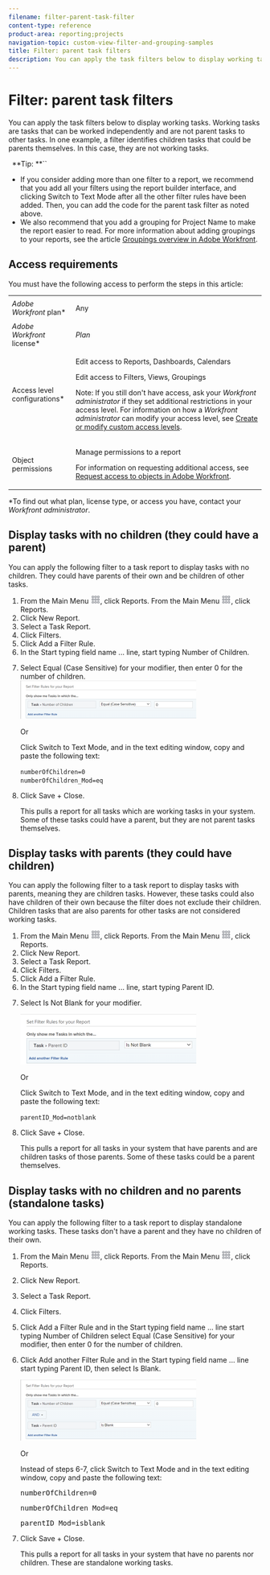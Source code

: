 ```yaml
---
filename: filter-parent-task-filter
content-type: reference
product-area: reporting;projects
navigation-topic: custom-view-filter-and-grouping-samples
title: Filter: parent task filters
description: You can apply the task filters below to display working tasks. Working tasks are tasks that can be worked independently and are not parent tasks to other tasks. In one example, a filter identifies children tasks that could be parents themselves. In this case, they are not working tasks.
---
```


# Filter: parent task filters

You can apply the task filters below to display working tasks. Working tasks are tasks that can be worked independently and are not parent tasks to other tasks. In one example, a filter identifies children tasks that could be parents themselves. In this case, they are not working tasks.

` `**Tip: **``

* If you consider adding more than one filter to a report, we recommend that you add all your filters using the report builder interface, and clicking Switch to Text Mode after all the other filter rules have been added. Then, you can add the code for the parent task filter as noted above.&nbsp;
* We also recommend that you add a grouping for Project Name to make the report easier to read. For more information about adding groupings to your reports, see the article [Groupings overview in Adobe Workfront](../../../reports-and-dashboards/reports/reporting-elements/groupings-overview.md).

## Access requirements

You must have the following access to perform the steps in this article:

<table cellspacing="0"> 
 <col> 
 <col> 
 <tbody> 
  <tr> 
   <td role="rowheader"><em>Adobe Workfront</em> plan*</td> 
   <td> <p>Any</p> </td> 
  </tr> 
  <tr> 
   <td role="rowheader"><em>Adobe Workfront</em> license*</td> 
   <td> <p><em>Plan</em> </p> </td> 
  </tr> 
  <tr> 
   <td role="rowheader">Access level configurations*</td> 
   <td> <p>Edit access to&nbsp;Reports,&nbsp;Dashboards,&nbsp;Calendars</p> <p>Edit access to Filters, Views, Groupings</p> <p>Note: If you still don't have access, ask your <em>Workfront administrator</em> if they set additional restrictions in your access level. For information on how a <em>Workfront administrator</em> can modify your access level, see <a href="../../../administration-and-setup/add-users/configure-and-grant-access/create-modify-access-levels.md" class="MCXref xref">Create or modify custom access levels</a>.</p> </td> 
  </tr> 
  <tr> 
   <td role="rowheader">Object permissions</td> 
   <td> <p>Manage permissions to a report</p> <p>For information on requesting additional access, see <a href="../../../workfront-basics/grant-and-request-access-to-objects/request-access.md" class="MCXref xref">Request access to objects in Adobe Workfront</a>.</p> </td> 
  </tr> 
 </tbody> 
</table>

&#42;To find out what plan, license type, or access you have, contact your *Workfront administrator*.

##

## Display tasks with no children (they could have a parent)

You can apply the following filter to a task report to display tasks with no children.&nbsp;They could have parents of their own and be children of other tasks.

<ol> 
 <li value="1"> <draft-comment>
   <MadCap:conditionalText data-mc-conditions="QuicksilverOrClassic.Quicksilver">
    From the 
    <span class="bold">Main Menu</span> 
    <img src="assets/main-menu-icon.png">, click 
    <span class="bold">Reports.</span>
   </MadCap:conditionalText>
  </draft-comment><MadCap:conditionalText data-mc-conditions="QuicksilverOrClassic.Quicksilver">
   From the 
   <span class="bold">Main Menu</span> 
   <img src="assets/main-menu-icon.png">, click 
   <span class="bold">Reports.</span>
  </MadCap:conditionalText> </li> 
 <li value="2">Click <span class="bold">New Report</span>.</li> 
 <li value="3">Select a <span class="bold">Task Report</span>.</li> 
 <li value="4">Click <span class="bold">Filters</span>.</li> 
 <li value="5">Click <span class="bold">Add a Filter Rule</span>.</li> 
 <li value="6">In the <span class="bold">Start typing field name ...</span> line, start typing <span class="bold">Number of Children</span>.</li> 
 <li value="7"> <p>Select <span class="bold">Equal (Case Sensitive)</span> for your modifier, then enter <span class="bold">0</span> for the number of children.<br><img src="assets/parent-task-filter-from-the-ui-350x76.png" alt="" style="width: 350;height: 76;"></p> <p>Or</p> <p>Click&nbsp;<span class="bold">Switch to Text Mode</span>, and in the&nbsp;text editing window, copy and paste the following text:&nbsp;</p> <p><code>numberOfChildren=0<br>numberOfChildren_Mod=eq</code> </p> </li> 
 <li value="8"> <p>Click <span class="bold">Save + Close</span>.</p> <p>This pulls a report for all tasks which are working tasks in your system. Some of these tasks could have a parent, but they are not parent tasks themselves. </p> </li> 
</ol>

## Display tasks with parents (they could have children)

You can apply the following filter to a task report to display tasks with parents, meaning they are children tasks. However, these tasks could also have children of their own because the filter does not exclude their children. Children tasks that are also parents for other tasks are not considered working tasks.

<ol> 
 <li value="1"> <draft-comment>
   <MadCap:conditionalText data-mc-conditions="QuicksilverOrClassic.Quicksilver">
    From the 
    <span class="bold">Main Menu</span> 
    <img src="assets/main-menu-icon.png">, click 
    <span class="bold">Reports.</span>
   </MadCap:conditionalText>
  </draft-comment><MadCap:conditionalText data-mc-conditions="QuicksilverOrClassic.Quicksilver">
   From the 
   <span class="bold">Main Menu</span> 
   <img src="assets/main-menu-icon.png">, click 
   <span class="bold">Reports.</span>
  </MadCap:conditionalText> <li>Click <span class="bold">New Report</span>.</li> <li>Select a <span class="bold">Task Report</span>.</li> <li>Click <span class="bold">Filters</span>.</li> <li>Click <span class="bold">Add a Filter Rule</span>.</li> <li>In the <span class="bold">Start typing field name ...</span> line, start typing <span class="bold">Parent ID</span>.</li> <li> <p>Select <span class="bold">Is Not Blank</span> for your modifier.</p> <p> <img src="assets/filter-parent-id-not-blank-350x100.png" style="width: 350;height: 100;"> <br> </p> <p>Or</p> <p>Click&nbsp;<span class="bold">Switch to Text Mode</span>, and in the&nbsp;text editing window, copy and paste the following text:&nbsp;</p> <p><code>parentID_Mod=notblank</code> </p> </li> <li> <p>Click <span class="bold">Save + Close</span>.</p> <p>This pulls a report for all tasks in your system that have parents and are children tasks of those parents. Some of these tasks could be a parent themselves. </p> </li> </li> 
</ol>

## Display tasks with no children and no parents (standalone tasks)

You can apply the following filter to a task report to display standalone working tasks.&nbsp;These tasks don't have a parent and they have no children of their own.

<ol> 
 <li value="1"> <p> <draft-comment>
    <MadCap:conditionalText data-mc-conditions="QuicksilverOrClassic.Quicksilver">
     From the 
     <span class="bold">Main Menu</span> 
     <img src="assets/main-menu-icon.png">, click 
     <span class="bold">Reports.</span>
    </MadCap:conditionalText>
   </draft-comment><MadCap:conditionalText data-mc-conditions="QuicksilverOrClassic.Quicksilver">
    From the 
    <span class="bold">Main Menu</span> 
    <img src="assets/main-menu-icon.png">, click 
    <span class="bold">Reports.</span>
   </MadCap:conditionalText> </p> </li> 
 <li value="2"> <p>Click <span class="bold">New Report</span>.</p> </li> 
 <li value="3"> <p>Select a <span class="bold">Task Report</span>.</p> </li> 
 <li value="4"> <p>Click <span class="bold">Filters</span>.</p> </li> 
 <li value="5"> <p>Click <span class="bold">Add a Filter Rule</span> and in the <span class="bold">Start typing field name ...</span> line start typing <span class="bold">Number of Children</span> select <span class="bold">Equal (Case Sensitive)</span> for your modifier, then enter <span class="bold">0</span> for the number of children.</p> </li> 
 <li value="6"> <p>Click <span class="bold">Add another Filter Rule</span> and in the <span class="bold">Start typing field name ...</span> line start typing <span class="bold">Parent ID</span>, then select <span class="bold">Is Blank</span>. </p> <p> <img src="assets/filter-parent-id-blank-and-zero-children-350x121.png" style="width: 350;height: 121;"> </p> <p>Or </p> <p>Instead of steps 6-7, click&nbsp;<span class="bold">Switch to Text Mode</span> and in the&nbsp;text editing window, copy and paste the following text:&nbsp;</p><pre>numberOfChildren=0</pre><pre>numberOfChildren_Mod=eq</pre><pre>parentID_Mod=isblank</pre> </li> 
 <li value="7"> <p>Click <span class="bold">Save + Close</span>.</p> <p>This pulls a report for all tasks in your system that have no parents nor children. These are standalone working tasks. </p> </li> 
</ol>

